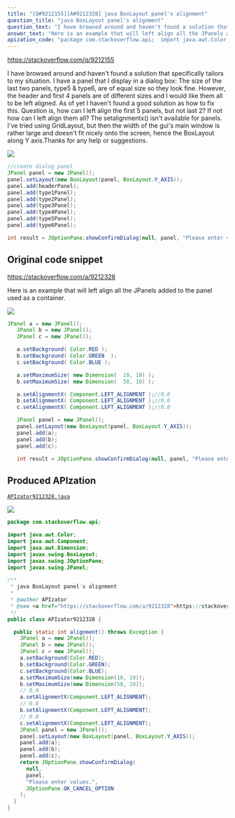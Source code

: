 ```yaml
---
title: "[Q#9212155][A#9212328] java BoxLayout panel's alignment"
question_title: "java BoxLayout panel's alignment"
question_text: "I have browsed around and haven't found a solution that specifically tailors to my situation. I have a panel that I display in a dialog box: The size of the last two panels, type5 & type6, are of equal size so they look fine. However, the header and first 4 panels are of different sizes and I would like them all to be left aligned. As of yet I haven't found a good solution as how to fix this. Question is, how can I left align the first 5 panels, but not last 2? If not how can I left align them all? The setalignmentx() isn't available for panels. I've tried using GridLayout, but then the width of the gui's main window is rather large and doesn't fit nicely onto the screen, hence the BoxLayout along Y axis.Thanks for any help or suggestions."
answer_text: "Here is an example that will left align all the JPanels added to the panel used as a container."
apization_code: "package com.stackoverflow.api;  import java.awt.Color; import java.awt.Component; import java.awt.Dimension; import javax.swing.BoxLayout; import javax.swing.JOptionPane; import javax.swing.JPanel;  /**  * java BoxLayout panel's alignment  *  * @author APIzator  * @see <a href=\"https://stackoverflow.com/a/9212328\">https://stackoverflow.com/a/9212328</a>  */ public class APIzator9212328 {    public static int alignment() throws Exception {     JPanel a = new JPanel();     JPanel b = new JPanel();     JPanel c = new JPanel();     a.setBackground(Color.RED);     b.setBackground(Color.GREEN);     c.setBackground(Color.BLUE);     a.setMaximumSize(new Dimension(10, 10));     b.setMaximumSize(new Dimension(50, 10));     // 0.0     a.setAlignmentX(Component.LEFT_ALIGNMENT);     // 0.0     b.setAlignmentX(Component.LEFT_ALIGNMENT);     // 0.0     c.setAlignmentX(Component.LEFT_ALIGNMENT);     JPanel panel = new JPanel();     panel.setLayout(new BoxLayout(panel, BoxLayout.Y_AXIS));     panel.add(a);     panel.add(b);     panel.add(c);     return JOptionPane.showConfirmDialog(       null,       panel,       \"Please enter values.\",       JOptionPane.OK_CANCEL_OPTION     );   } }"
---
```


https://stackoverflow.com/q/9212155

I have browsed around and haven&#x27;t found a solution that specifically tailors to my situation. I have a panel that I display in a dialog box:
The size of the last two panels, type5 &amp; type6, are of equal size so they look fine. However, the header and first 4 panels are of different sizes and I would like them all to be left aligned. As of yet I haven&#x27;t found a good solution as how to fix this.
Question is, how can I left align the first 5 panels, but not last 2? If not how can I left align them all? The setalignmentx() isn&#x27;t available for panels. I&#x27;ve tried using GridLayout, but then the width of the gui&#x27;s main window is rather large and doesn&#x27;t fit nicely onto the screen, hence the BoxLayout along Y axis.Thanks for any help or suggestions.


<div class="code-logo"><img src="/stackoverflow.png" /></div>

```java
//create dialog panel
JPanel panel = new JPanel();
panel.setLayout(new BoxLayout(panel, BoxLayout.Y_AXIS));
panel.add(headerPanel);
panel.add(type1Panel);
panel.add(type2Panel);
panel.add(type3Panel);
panel.add(type4Panel);
panel.add(type5Panel);
panel.add(type6Panel);

int result = JOptionPane.showConfirmDialog(null, panel, "Please enter values.", JOptionPane.OK_CANCEL_OPTION);
```


## Original code snippet

https://stackoverflow.com/a/9212328

Here is an example that will left align all the JPanels added to the panel used as a container.

<div class="code-logo"><img src="/stackoverflow.png" /></div>

```java
JPanel a = new JPanel();
   JPanel b = new JPanel();
   JPanel c = new JPanel();

   a.setBackground( Color.RED );
   b.setBackground( Color.GREEN  );
   c.setBackground( Color.BLUE );

   a.setMaximumSize( new Dimension(  10, 10) );
   b.setMaximumSize( new Dimension(  50, 10) );

   a.setAlignmentX( Component.LEFT_ALIGNMENT );//0.0
   b.setAlignmentX( Component.LEFT_ALIGNMENT );//0.0
   c.setAlignmentX( Component.LEFT_ALIGNMENT );//0.0

   JPanel panel = new JPanel();
   panel.setLayout(new BoxLayout(panel, BoxLayout.Y_AXIS));
   panel.add(a);
   panel.add(b);
   panel.add(c); 

   int result = JOptionPane.showConfirmDialog(null, panel, "Please enter values.", JOptionPane.OK_CANCEL_OPTION);
```

## Produced APIzation

[`APIzator9212328.java`](https://github.com/pasqualesalza/apization-temp-data/raw/master/search/APIzator9212328.java)

<div class="code-logo"><img src="/apizator.png" /></div>

```java
package com.stackoverflow.api;

import java.awt.Color;
import java.awt.Component;
import java.awt.Dimension;
import javax.swing.BoxLayout;
import javax.swing.JOptionPane;
import javax.swing.JPanel;

/**
 * java BoxLayout panel's alignment
 *
 * @author APIzator
 * @see <a href="https://stackoverflow.com/a/9212328">https://stackoverflow.com/a/9212328</a>
 */
public class APIzator9212328 {

  public static int alignment() throws Exception {
    JPanel a = new JPanel();
    JPanel b = new JPanel();
    JPanel c = new JPanel();
    a.setBackground(Color.RED);
    b.setBackground(Color.GREEN);
    c.setBackground(Color.BLUE);
    a.setMaximumSize(new Dimension(10, 10));
    b.setMaximumSize(new Dimension(50, 10));
    // 0.0
    a.setAlignmentX(Component.LEFT_ALIGNMENT);
    // 0.0
    b.setAlignmentX(Component.LEFT_ALIGNMENT);
    // 0.0
    c.setAlignmentX(Component.LEFT_ALIGNMENT);
    JPanel panel = new JPanel();
    panel.setLayout(new BoxLayout(panel, BoxLayout.Y_AXIS));
    panel.add(a);
    panel.add(b);
    panel.add(c);
    return JOptionPane.showConfirmDialog(
      null,
      panel,
      "Please enter values.",
      JOptionPane.OK_CANCEL_OPTION
    );
  }
}

```